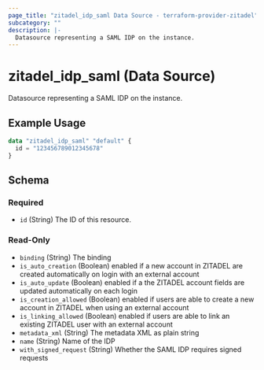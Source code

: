 ```yaml
---
page_title: "zitadel_idp_saml Data Source - terraform-provider-zitadel"
subcategory: ""
description: |-
  Datasource representing a SAML IDP on the instance.
---
```


# zitadel_idp_saml (Data Source)

Datasource representing a SAML IDP on the instance.

## Example Usage

```terraform
data "zitadel_idp_saml" "default" {
  id = "123456789012345678"
}
```

<!-- schema generated by tfplugindocs -->
## Schema

### Required

- `id` (String) The ID of this resource.

### Read-Only

- `binding` (String) The binding
- `is_auto_creation` (Boolean) enabled if a new account in ZITADEL are created automatically on login with an external account
- `is_auto_update` (Boolean) enabled if a the ZITADEL account fields are updated automatically on each login
- `is_creation_allowed` (Boolean) enabled if users are able to create a new account in ZITADEL when using an external account
- `is_linking_allowed` (Boolean) enabled if users are able to link an existing ZITADEL user with an external account
- `metadata_xml` (String) The metadata XML as plain string
- `name` (String) Name of the IDP
- `with_signed_request` (String) Whether the SAML IDP requires signed requests
